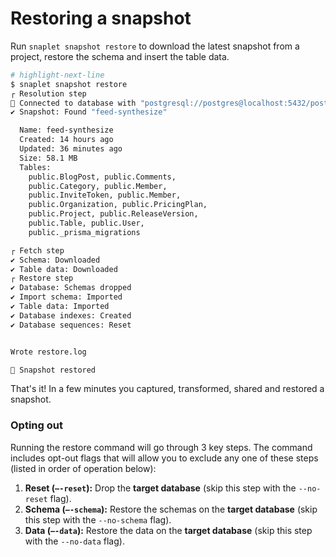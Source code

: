 # Restoring a snapshot

Run `snaplet snapshot restore` to download the latest snapshot from a project, restore the schema and insert the table data.

```bash
# highlight-next-line
$ snaplet snapshot restore
┌ Resolution step
📡 Connected to database with "postgresql://postgres@localhost:5432/postgres"
✔ Snapshot: Found "feed-synthesize"

  Name: feed-synthesize
  Created: 14 hours ago
  Updated: 36 minutes ago
  Size: 58.1 MB
  Tables:
    public.BlogPost, public.Comments,
    public.Category, public.Member,
    public.InviteToken, public.Member,
    public.Organization, public.PricingPlan,
    public.Project, public.ReleaseVersion,
    public.Table, public.User,
    public._prisma_migrations

┌ Fetch step
✔ Schema: Downloaded
✔ Table data: Downloaded
┌ Restore step
✔ Database: Schemas dropped
✔ Import schema: Imported
✔ Table data: Imported
✔ Database indexes: Created
✔ Database sequences: Reset


Wrote restore.log

🎉 Snapshot restored
```

That's it! In a few minutes you captured, transformed, shared and restored a snapshot.

### Opting out

Running the restore command will go through 3 key steps. The command includes opt-out flags that will allow you to exclude any one of these steps (listed in order of operation below):

1. **Reset (`—-reset`):** Drop the **target database** (skip this step with the `--no-reset` flag).
2. **Schema (`—-schema`):** Restore the schemas on the **target database** (skip this step with the `--no-schema` flag).
3. **Data (`—-data`):** Restore the data on the **target database** (skip this step with the `--no-data` flag).
